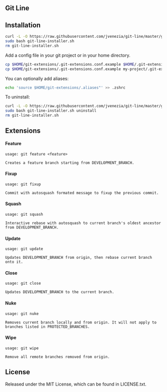 ## Git Line

## Installation

```bash
curl -L -O https://raw.githubusercontent.com/jvenezia/git-line/master/git-line-installer.sh
sudo bash git-line-installer.sh
rm git-line-installer.sh
```

Add a config file in your git project or in your home directory.

```bash
cp $HOME/git-extensions/.git-extensions.conf.example $HOME/.git-extensions.conf
cp $HOME/git-extensions/.git-extensions.conf.example my-project/.git-extensions.conf
```

You can optionally add aliases:

```bash
echo 'source $HOME/git-extensions/.aliases"' >> .zshrc
```

To uninstall:

```bash
curl -L -O https://raw.githubusercontent.com/jvenezia/git-line/master/git-line-installer.sh
sudo bash git-line-installer.sh uninstall
rm git-line-installer.sh
```

## Extensions

#### Feature

```
usage: git feature <feature>

Creates a feature branch starting from DEVELOPMENT_BRANCH.
```

#### Fixup

```
usage: git fixup 

Commit with autosquash formated message to fixup the previous commit.
```

#### Squash

```
usage: git squash 

Interactive rebase with autosquash to current branch's oldest ancestor from DEVELOPMENT_BRANCH.
```

#### Update

```
usage: git update 

Updates DEVELOPMENT_BRANCH from origin, then rebase current branch onto it.
```

#### Close

```
usage: git close

Updates DEVELOPMENT_BRANCH to the current branch.
```

#### Nuke

```
usage: git nuke 

Removes current branch locally and from origin. It will not apply to branches listed in PROTECTED_BRANCHES.
```

#### Wipe

```
usage: git wipe

Remove all remote branches removed from origin.
```

## License

Released under the MIT License, which can be found in LICENSE.txt.